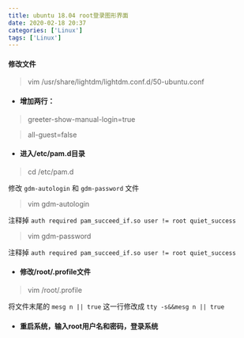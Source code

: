 ```yaml
---
title: ubuntu 18.04 root登录图形界面
date: 2020-02-18 20:37
categories: ['Linux']
tags: ['Linux']
---
```

####  修改文件 

> vim /usr/share/lightdm/lightdm.conf.d/50-ubuntu.conf

  * ####  增加两行： 

> greeter-show-manual-login=true

> all-guest=false

  * ####  进入/etc/pam.d目录 

> cd /etc/pam.d

修改 ` gdm-autologin ` 和 ` gdm-password ` 文件

> vim gdm-autologin

注释掉 ` auth required pam_succeed_if.so user != root quiet_success `

> vim gdm-password

注释掉 ` auth required pam_succeed_if.so user != root quiet_success `

  * ####  修改/root/.profile文件 

> vim /root/.profile

将文件末尾的 ` mesg n || true ` 这一行修改成 ` tty -s&&mesg n || true `

  * ####  重启系统，输入root用户名和密码，登录系统 

